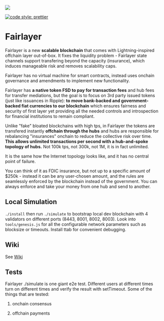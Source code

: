 <img src='https://imgur.com/VksHmn2.jpg' />

[![code style: prettier](https://img.shields.io/badge/code_style-prettier-ff69b4.svg?style=flat-square)](https://github.com/prettier/prettier)

# Fairlayer

Fairlayer is a new **scalable blockchain** that comes with Lightning-inspired offchain layer out-of-box. It fixes the liquidity problem - Fairlayer state channels support transfering beyond the capacity (insurance), which induces manageable risk and removes scalability caps.

Fairlayer has no virtual machine for smart contracts, instead uses onchain governance and amendments to implement new functionality.

Fairlayer has **a native token FSD to pay for transaction fees** and hub fees for transfer mediations, but the goal is to focus on 3rd party issued tokens (just like issuances in Ripple): **to move bank-backed and government-backed fiat currencies to our blockchain** which ensures fairness and security of first layer yet providing all the needed controls and introspection for financial institutions to remain compliant.

Unlike "fake" bloated blockchains with high tps, in Fairlayer the tokens are transfered instantly **offchain through the hubs** and hubs are responsible for rebalancing "insurances" onchain to reduce the collective risk over time. **This allows unlimited transactions per second with a hub-and-spoke topology of hubs.** Not 100k tps, not 300k, not 1M, it is in fact unlimited.

It is the same how the Internet topology looks like, and it has no central point of failure.

You can think of it as FDIC insurance, but not up to a specific amount of $250k - instead it can be any user-chosen amount, and the rules are seamlessly enforced by the blockchain instead of the government. You can always enforce and take your money from one hub and send to another.

## Local Simulation

`./install` then run `./simulate` to bootstrap local dev blockchain with 4 validators on different ports (8443, 8001, 8002, 8003). Look into `tools/genesis.js` for all the configurable network parameters such as blocksize or timeouts. Install ttab for convenient debugging.

## Wiki

See <a href="https://github.com/fairlayer/fair/wiki">Wiki</a>

## Tests

Fairlayer ./simulate is one giant e2e test. Different users at different times turn on different times and verify the result with setTimeout. Some of the things that are tested:

1.  onchain consensus

2)  offchain payments

